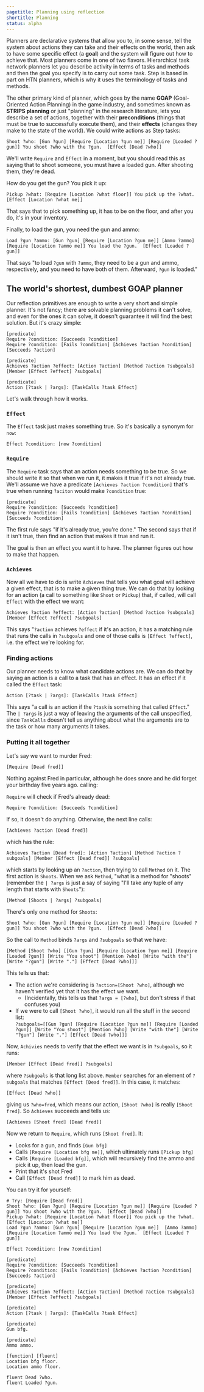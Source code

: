 ```yaml
---
pagetitle: Planning using reflection
shortitle: Planning
status: alpha
---
```

Planners are declarative systems that allow you to, in some sense, tell the system about actions they can take and their effects on the world, then ask to have some specific effect (a **goal**) and the system will figure out how to achieve that.  Most planners come in one of two flavors.  Hierarchical task network planners let you describe activity in terms of tasks and methods and then the goal you specify is to carry out some task.  Step is based in part on HTN planners, which is why it uses the terminology of tasks and methods.

The other primary kind of planner, which goes by the name **GOAP** (Goal-Oriented Action Planning) in the game industry, and sometimes known as **STRIPS planning** or just "planning" in the research literature, lets you describe a set of actions, together with their **preconditions** (things that must be true to successfully execute them), and their **effects** (changes they make to the state of the world).  We could write actions as Step tasks:
```step
Shoot ?who: [Gun ?gun] [Require [Location ?gun me]] [Require [Loaded ?gun]] You shoot ?who with the ?gun.  [Effect [Dead ?who]]
```
We'll write `Require` and `Effect` in a moment, but you should read this as saying that to shoot someone, you must have a loaded gun.  After shooting them, they're dead.

How do you get the gun?  You pick it up:
```step
Pickup ?what: [Require [Location ?what floor]] You pick up the ?what.  [Effect [Location ?what me]]
```
That says that to pick something up, it has to be on the floor, and after you do, it's in your inventory.

Finally, to load the gun, you need the gun and ammo:
```step
Load ?gun ?ammo: [Gun ?gun] [Require [Location ?gun me]] [Ammo ?ammo] [Require [Location ?ammo me]] You load the ?gun.  [Effect [Loaded ?gun]]
```
That says "to load `?gun` with `?ammo`, they need to be a gun and ammo, respectively, and you need to have both of them.  Afterward, `?gun` is loaded."

## The world's shortest, dumbest GOAP planner

Our reflection primitives are enough to write a very short and simple planner.  It's not fancy; there are solvable planning problems it can't solve, and even for the ones it can solve, it doesn't guarantee it will find the best solution.  But it's crazy simple:
```step
[predicate]
Require ?condition: [Succeeds ?condition]
Require ?condition: [Fails ?condition] [Achieves ?action ?condition] [Succeeds ?action]

[predicate]
Achieves ?action ?effect: [Action ?action] [Method ?action ?subgoals] [Member [Effect ?effect] ?subgoals]

[predicate]
Action [?task | ?args]: [TaskCalls ?task Effect]
```
Let's walk through how it works.


### `Effect`

The `Effect` task just makes something true.  So it's basically a synonym for `now`:
```step
Effect ?condition: [now ?condition]
```

### `Require`

The `Require` task says that an action needs something to be true.  So we should write it so that when we run it, it makes it true if it's not already true.  We'll assume we have a predicate `[Achieves ?action ?condition]` that's true when running `?aciton` would make `?condition` true:
```step
[predicate]
Require ?condition: [Succeeds ?condition]
Require ?condition: [Fails ?condition] [Achieves ?action ?condition] [Succeeds ?condition]
```
The first rule says "if it's already true, you're done."  The second says that if it isn't true, then find an action that makes it true and run it.

The goal is then an effect you want it to have.  The planner figures out how to make that happen.

### `Achieves`

Now all we have to do is write `Achieves` that tells you what goal will achieve a given effect, that is to make a given thing true.  We can do that by looking for an action (a call to something like `Shoot` or `Pickup`) that, if called, will call `Effect` with the effect we want:
```step
Achieves ?action ?effect: [Action ?action] [Method ?action ?subgoals] [Member [Effect ?effect] ?subgoals]
```
This says "`?action` achieves `?effect` if it's an action, it has a matching rule that runs the calls in `?subgoals` and one of those calls is `[Effect ?effect]`, i.e. the effect we're looking for.

### Finding actions

Our planner needs to know what candidate actions are.  We can do that by saying an action is a call to a task that has an effect.  It has an effect if it called the `Effect` task:
```step
Action [?task | ?args]: [TaskCalls ?task Effect]
```
This says "a call is an action if the `?task` is something that called `Effect`."  The `| ?args` is just a way of leaving the arguments of the call unspecified, since `TaskCalls` doesn't tell us anything about what the arguments are to the task or how many arguments it takes.

### Putting it all together

Let's say we want to murder Fred:
```step
[Require [Dead fred]]
```
Nothing against Fred in particular, although he does snore and he did forget your birthday five years ago. calling:

`Require` will check if Fred's already dead:
```step
Require ?condition: [Succeeds ?condition]
```
If so, it doesn't do anything.  Otherwise, the next line calls:
```step
[Achieves ?action [Dead fred]]
```
which has the rule:
```step
Achieves ?action [Dead fred]: [Action ?action] [Method ?action ?subgoals] [Member [Effect [Dead fred]] ?subgoals]
```
which starts by looking up an `?action`, then trying to call `Method` on it.  The first action is `Shoots`.  When we ask `Method`, "what is a method for "shoots" (remember the `| ?args` is just a say of saying "I'll take any tuple of any length that starts with `Shoots`"):
```step
[Method [Shoots | ?args] ?subgoals]
```
There's only one method for `Shoots`:
```step
Shoot ?who: [Gun ?gun] [Require [Location ?gun me]] [Require [Loaded ?gun]] You shoot ?who with the ?gun.  [Effect [Dead ?who]]
```
So the call to `Method` binds `?args` and `?subgoals` so that we have:
```step
[Method [Shoot ?who] [[Gun ?gun] [Require [Location ?gun me]] [Require [Loaded ?gun]] [Write "You shoot"] [Mention ?who] [Write "with the"] [Write "?gun"] [Write "."] [Effect [Dead ?who]]]
```
This tells us that:
* The action we're considering is `?action=[Shoot ?who]`, although we haven't verified yet that it has the effect we want.
     * (Incidentally, this tells us that `?args = [?who]`, but don't stress if that confuses you)
* If we were to call `[Shoot ?who]`, it would run all the stuff in the second list:  
  `?subgoals=[[Gun ?gun] [Require [Location ?gun me]] [Require [Loaded ?gun]] [Write "You shoot"] [Mention ?who] [Write "with the"] [Write "?gun"] [Write "."] [Effect [Dead ?who]]]`

Now, `Achivies` needs to verify that the effect we want is in `?subgoals`, so it runs:
```step
[Member [Effect [Dead fred]] ?subgoals]
```
where `?subgoals` is that long list above.  `Member` searches for an element of `?subgoals` that matches `[Effect [Dead fred]]`.  In this case, it matches:
```step
[Effect [Dead ?who]]
```
giving us `?who=fred`, which means our action, `[Shoot ?who]` is really `[Shoot fred]`.  So `Achieves` succeeds and tells us:
```step
[Achieves [Shoot fred] [Dead fred]]
```
Now we return to `Require`, which runs `[Shoot fred]`.  It:

* Looks for a gun, and finds `[Gun bfg]`
* Calls `[Require [Location bfg me]]`, which ultimately runs `[Pickup bfg]`
* Calls `[Require [Loaded bfg]]`, which will recursively find the ammo and pick it up, then load the gun.
* Print that it's shot Fred
* Call `[Effect [Dead fred]]` to mark him as dead. 

You can try it for yourself:
```Step
# Try: [Require [Dead fred]]
Shoot ?who: [Gun ?gun] [Require [Location ?gun me]] [Require [Loaded ?gun]] You shoot ?who with the ?gun.  [Effect [Dead ?who]]
Pickup ?what: [Require [Location ?what floor]] You pick up the ?what.  [Effect [Location ?what me]]
Load ?gun ?ammo: [Gun ?gun] [Require [Location ?gun me]]  [Ammo ?ammo] [Require [Location ?ammo me]] You load the ?gun.  [Effect [Loaded ?gun]]

Effect ?condition: [now ?condition]

[predicate]
Require ?condition: [Succeeds ?condition]
Require ?condition: [Fails ?condition] [Achieves ?action ?condition] [Succeeds ?action]

[predicate]
Achieves ?action ?effect: [Action ?action] [Method ?action ?subgoals] [Member [Effect ?effect] ?subgoals]

[predicate]
Action [?task | ?args]: [TaskCalls ?task Effect]

[predicate]
Gun bfg.

[predicate]
Ammo ammo.

[function] [fluent]
Location bfg floor.
Location ammo floor.

fluent Dead ?who.
fluent Loaded ?gun.
```